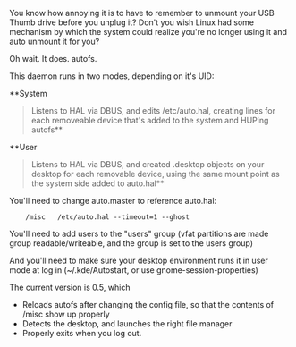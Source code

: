 You know how annoying it is to have to remember to unmount your USB Thumb drive before you unplug it?  Don't you wish Linux had some mechanism by which the system could realize you're no longer using it and auto unmount it for you?

Oh wait.  It does.  autofs.

This daemon runs in two modes, depending on it's UID:

**System
> Listens to HAL via DBUS, and edits /etc/auto.hal, creating lines for each removeable device that's added to the system and HUPing autofs**

**User
> Listens to HAL via DBUS, and created .desktop objects on your desktop for each removable device, using the same mount point as the system side added to auto.hal**

You'll need to change auto.master to reference auto.hal:
```
    /misc   /etc/auto.hal --timeout=1 --ghost
```

You'll need to add users to the "users" group (vfat partitions are made group readable/writeable, and the group is set to the users group)

And you'll need to make sure your desktop environment runs it in user mode at log in (~/.kde/Autostart, or use gnome-session-properties)

The current version is 0.5, which
  * Reloads autofs after changing the config file, so that the contents of /misc show up properly
  * Detects the desktop, and launches the right file manager
  * Properly exits when you log out.